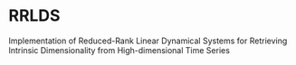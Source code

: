 # RRLDS
Implementation of Reduced-Rank Linear Dynamical Systems for Retrieving Intrinsic Dimensionality from High-dimensional Time Series

